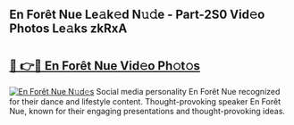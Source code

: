 ## En Forêt Nue Le𝚊k𝚎d N𝚞𝚍e - Part-2S0 Vid𝚎o Photos Le𝚊ks zkRxA

# <h2><a href="http://fb6kfd.evod.top/?m=En+For%c3%aat+Nue">🔗 👉🔴 En Forêt Nue Vid𝚎o Ph𝚘t𝚘s</a></h2>

[![En Forêt Nue N𝚞d𝚎s](https://i.imgur.com/8V9OHl7.gif)](http://fb6kfd.evod.top/?m=En+For%c3%aat+Nue)
Social media personality En Forêt Nue recognized for their dance and lifestyle content. Thought-provoking speaker En Forêt Nue, known for their engaging presentations and thought-provoking ideas. 
